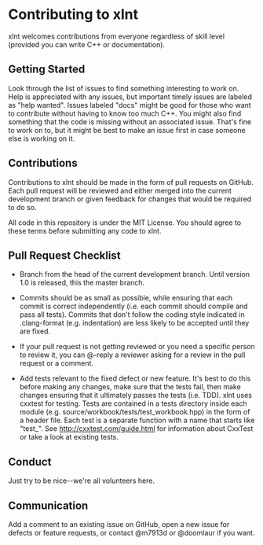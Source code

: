 # Contributing to xlnt

xlnt welcomes contributions from everyone regardless of skill level (provided you can write C++ or documentation).

## Getting Started

Look through the list of issues to find something interesting to work on. Help is appreciated with any issues, but important timely issues are labeled as "help wanted". Issues labeled "docs" might be good for those who want to contribute without having to know too much C++. You might also find something that the code is missing without an associated issue. That's fine to work on to, but it might be best to make an issue first in case someone else is working on it.

## Contributions

Contributions to xlnt should be made in the form of pull requests on GitHub. Each pull request will be reviewed and either merged into the current development branch or given feedback for changes that would be required to do so. 

All code in this repository is under the MIT License. You should agree to these terms before submitting any code to xlnt.

## Pull Request Checklist

- Branch from the head of the current development branch. Until version 1.0 is released, this the master branch.

- Commits should be as small as possible, while ensuring that each commit is correct independently (i.e. each commit should compile and pass all tests). Commits that don't follow the coding style indicated in .clang-format (e.g. indentation) are less likely to be accepted until they are fixed.

- If your pull request is not getting reviewed or you need a specific person to review it, you can @-reply a reviewer asking for a review in the pull request or a comment.

- Add tests relevant to the fixed defect or new feature. It's best to do this before making any changes, make sure that the tests fail, then make changes ensuring that it ultimately passes the tests (i.e. TDD). xlnt uses cxxtest for testing. Tests are contained in a tests directory inside each module (e.g. source/workbook/tests/test_workbook.hpp) in the form of a header file. Each test is a separate function with a name that starts like "test_". See http://cxxtest.com/guide.html for information about CxxTest or take a look at existing tests.

## Conduct

Just try to be nice--we're all volunteers here.

## Communication

Add a comment to an existing issue on GitHub, open a new issue for defects or feature requests, or contact @m7913d or @doomlaur if you want.
